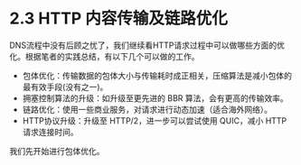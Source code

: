 # 2.3 HTTP 内容传输及链路优化

DNS流程中没有后顾之忧了，我们继续看HTTP请求过程中可以做哪些方面的优化。根据笔者的实践总结，有以下几个可以做的工作。

- 包体优化：传输数据的包体大小与传输耗时成正相关，压缩算法是减小包体的最有效手段(没有之一)。
- 拥塞控制算法的升级：如升级至更先进的 BBR 算法，会有更高的传输效率。
- 链路优化：使用一些商业服务，对请求进行动态加速（适合海外网络）。
- HTTP协议升级：升级至 HTTP/2，进一步可以尝试使用 QUIC，减小 HTTP 请求连接时间。

我们先开始进行包体优化。
